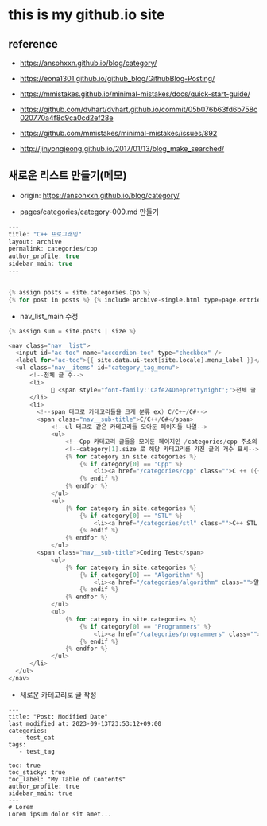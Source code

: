# this is my github.io site

## reference
 - https://ansohxxn.github.io/blog/category/
 - https://eona1301.github.io/github_blog/GithubBlog-Posting/
 - https://mmistakes.github.io/minimal-mistakes/docs/quick-start-guide/

 - https://github.com/dvhart/dvhart.github.io/commit/05b076b63fd6b758c020770a4f8d9ca0cd2ef28e
 - https://github.com/mmistakes/minimal-mistakes/issues/892
 - http://jinyongjeong.github.io/2017/01/13/blog_make_searched/
## 새로운 리스트 만들기(메모)
 - origin: https://ansohxxn.github.io/blog/category/

 - pages/categories/category-000.md 만들기

 ```h
 ---
title: "C++ 프로그래밍"
layout: archive
permalink: categories/cpp
author_profile: true
sidebar_main: true
---


{% assign posts = site.categories.Cpp %}
{% for post in posts %} {% include archive-single.html type=page.entries_layout %} {% endfor %}
 ```

 - nav_list_main 수정

```h
{% assign sum = site.posts | size %}

<nav class="nav__list">
  <input id="ac-toc" name="accordion-toc" type="checkbox" />
  <label for="ac-toc">{{ site.data.ui-text[site.locale].menu_label }}</label>
  <ul class="nav__items" id="category_tag_menu">
      <!--전체 글 수-->
      <li>
            📂 <span style="font-family:'Cafe24Oneprettynight';">전체 글 수</style> <span style="font-family:'Coming Soon';">{{sum}}</style> <span style="font-family:'Cafe24Oneprettynight';">개</style> 
      </li>
      <li>
        <!--span 태그로 카테고리들을 크게 분류 ex) C/C++/C#-->
        <span class="nav__sub-title">C/C++/C#</span>
            <!--ul 태그로 같은 카테고리들 모아둔 페이지들 나열-->
            <ul>
                <!--Cpp 카테고리 글들을 모아둔 페이지인 /categories/cpp 주소의 글로 링크 연결-->
                <!--category[1].size 로 해당 카테고리를 가진 글의 개수 표시--> 
                {% for category in site.categories %}
                    {% if category[0] == "Cpp" %}
                        <li><a href="/categories/cpp" class="">C ++ ({{category[1].size}})</a></li>
                    {% endif %}
                {% endfor %}
            </ul>
            <ul>
                {% for category in site.categories %}
                    {% if category[0] == "STL" %}
                        <li><a href="/categories/stl" class="">C++ STL & 표준 ({{category[1].size}})</a></li>
                    {% endif %}
                {% endfor %}
            </ul>
        <span class="nav__sub-title">Coding Test</span>
            <ul>
                {% for category in site.categories %}
                    {% if category[0] == "Algorithm" %}
                        <li><a href="/categories/algorithm" class="">알고리즘 구현 (with C++) ({{category[1].size}})</a></li>
                    {% endif %}
                {% endfor %}
            </ul>
            <ul>
                {% for category in site.categories %}
                    {% if category[0] == "Programmers" %}
                        <li><a href="/categories/programmers" class="">프로그래머스 ({{category[1].size}})</a></li>
                    {% endif %}
                {% endfor %}
            </ul>
      </li>
  </ul>
</nav>

```

 - 새로운 카테고리로 글 작성
 ```
 ---
title: "Post: Modified Date"
last_modified_at: 2023-09-13T23:53:12+09:00
categories:
    - test_cat
tags:
    - test_tag

toc: true
toc_sticky: true
toc_label: "My Table of Contents"
author_profile: true
sidebar_main: true
---
# Lorem
Lorem ipsum dolor sit amet...
 ```